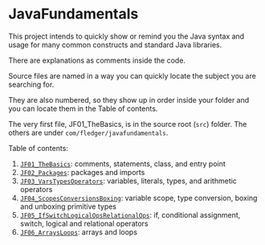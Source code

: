  # JavaFundamentals

This project intends to quickly show or remind you the Java syntax and usage for many common constructs and standard Java libraries.

There are explanations as comments inside the code.

Source files are named in a way you can quickly locate the subject you are searching for.

They are also numbered, so they show up in order inside your folder and you can locate them in the Table of contents.
 
 The very first file, JF01_TheBasics, is in the source root (`src`) folder. The others are under 
 `com/fledger/javafundamentals`.

Table of contents:

1. [`JF01_TheBasics`](https://goo.gl/rJN5Aj): comments, statements, class, and entry point
2. [`JF02_Packages`](https://goo.gl/DnMZgs): packages and imports
3. [`JF03_VarsTypesOperators`](https://goo.gl/oQEf6N): variables, literals, types, and arithmetic operators
4. [`JF04_ScopesConversionsBoxing`](https://goo.gl/4q3RCT): variable scope, type conversion, boxing and unboxing primitive types
5. [`JF05_IfSwitchLogicalOpsRelationalOps`](https://goo.gl/46fxPa): if, conditional assignment, switch, logical and relational operators
6. [`JF06_ArraysLoops`](https://goo.gl/Cq8YW1): arrays and loops
